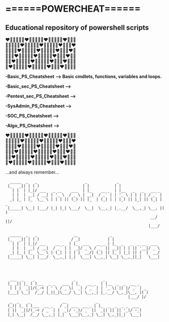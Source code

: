 # ======POWERCHEAT======

## Educational repository of powershell scripts


❤️🧡💛💚💜💙❤️🧡💛💚💜💙❤️🧡💛💚💜💙❤️🧡💛💚    
🧡💛💚💜💙❤️🧡💛💚💜💙❤️🧡💛💚💜💙❤️🧡💛💚❤️   
💛💚💜💙❤️🧡💛💚💜💙❤️🧡💛💚💜💙❤️🧡💛💚❤️🧡  
💚💜💙❤️🧡💛💚💜💙❤️🧡💛💚💜💙❤️🧡💛💚❤️🧡💛  
💜💙❤️🧡💛💚💜💙❤️🧡💛💚💜💙❤️🧡💛💚❤️🧡💛💚   
💙❤️🧡💛💚💜💙❤️🧡💛💚💜💙❤️🧡💛💚❤️🧡💛💚💜  
  
  

**-Basic_PS_Cheatsheet --> Basic cmdlets, functions, variables and loops.**

**-Basic_sec_PS_Cheatsheet -->**

**-Pentest_sec_PS_Cheatsheet -->**

**-SysAdmin_PS_Cheatsheet -->**

**-SOC_PS_Cheatsheet -->**

**-Algo_PS_Cheatsheet -->**  
  
  
  

❤️🧡💛💚💜💙❤️🧡💛💚💜💙❤️🧡💛💚💜💙❤️🧡💛💚    
🧡💛💚💜💙❤️🧡💛💚💜💙❤️🧡💛💚💜💙❤️🧡💛💚❤️   
💛💚💜💙❤️🧡💛💚💜💙❤️🧡💛💚💜💙❤️🧡💛💚❤️🧡  
💚💜💙❤️🧡💛💚💜💙❤️🧡💛💚💜💙❤️🧡💛💚❤️🧡💛  
💜💙❤️🧡💛💚💜💙❤️🧡💛💚💜💙❤️🧡💛💚❤️🧡💛💚   
💙❤️🧡💛💚💜💙❤️🧡💛💚💜💙❤️🧡💛💚❤️🧡💛💚💜  
  
  
  
  
  
...and always remember...   


    
    
      _____  _   _                     _             _                      
     |_   _|| | ( )                   | |           | |                     
       | |  | |_|/ ___   _ __    ___  | |_    __ _  | |__   _   _   __ _    
       | |  | __| / __| | '_ \  / _ \ | __|  / _` | | '_ \ | | | | / _` |   
      _| |_ | |_  \__ \ | | | || (_) || |_  | (_| | | |_) || |_| || (_| | _ 
     |_____| \__| |___/ |_| |_| \___/  \__|  \__,_| |_.__/  \__,_| \__, |( )
                                                                    __/ ||/ 
                                                                   |___/    
    															   
      _____  _   _                __              _                     
     |_   _|| | ( )              / _|            | |                    
       | |  | |_|/ ___    __ _  | |_  ___   __ _ | |_  _   _  _ __  ___ 
       | |  | __| / __|  / _` | |  _|/ _ \ / _` || __|| | | || '__|/ _ \
      _| |_ | |_  \__ \ | (_| | | | |  __/| (_| || |_ | |_| || |  |  __/
     |_____| \__| |___/  \__,_| |_|  \___| \__,_| \__| \__,_||_|   \___|
                                                                        
                                                                        															   


      ___  _    _                 _            _                    
     |_ _|| |_ ( )___  _ _   ___ | |_   __ _  | |__  _  _  __ _    
      | | |  _||/(_-< | ' \ / _ \|  _| / _` | | '_ \| || |/ _` | _  
     |___| \__|  /__/ |_||_|\___/ \__| \__,_| |_.__/ \_,_|\__, |( ) 
                                                          |___/ |/
      _  _    _              __             _                   
     (_)| |_ ( )___  __ _   / _| ___  __ _ | |_  _  _  _ _  ___ 
     | ||  _||/(_-< / _` | |  _|/ -_)/ _` ||  _|| || || '_|/ -_)
     |_| \__|  /__/ \__,_| |_|  \___|\__,_| \__| \_,_||_|  \___|
